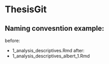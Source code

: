 # ThesisGit


## Naming convesntion example: 
before: 
- 1_analysis_descriptives.Rmd
after: 
- 1_analysis_descriptives_albert_1.Rmd
